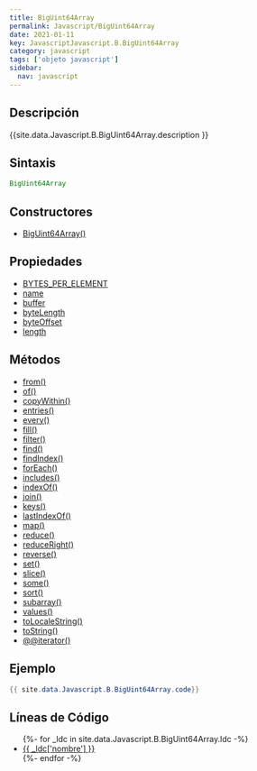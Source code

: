 ```yaml
---
title: BigUint64Array
permalink: Javascript/BigUint64Array
date: 2021-01-11
key: JavascriptJavascript.B.BigUint64Array
category: javascript
tags: ['objeto javascript']
sidebar: 
  nav: javascript
---
```


## Descripción
{{site.data.Javascript.B.BigUint64Array.description }}

## Sintaxis
~~~javascript
BigUint64Array
~~~

## Constructores
* [BigUint64Array()](/Javascript/BigUint64Array/BigUint64Array/)

## Propiedades
* [BYTES_PER_ELEMENT](/Javascript/BigUint64Array/BYTES_PER_ELEMENT)
* [name](/Javascript/BigUint64Array/name)
* [buffer](/Javascript/BigUint64Array/buffer)
* [byteLength](/Javascript/BigUint64Array/byteLength)
* [byteOffset](/Javascript/BigUint64Array/byteOffset)
* [length](/Javascript/BigUint64Array/length)

## Métodos
* [from()](/Javascript/BigUint64Array/from)
* [of()](/Javascript/BigUint64Array/of)
* [copyWithin()](/Javascript/BigUint64Array/copyWithin)
* [entries()](/Javascript/BigUint64Array/entries)
* [every()](/Javascript/BigUint64Array/every)
* [fill()](/Javascript/BigUint64Array/fill)
* [filter()](/Javascript/BigUint64Array/filter)
* [find()](/Javascript/BigUint64Array/find)
* [findIndex()](/Javascript/BigUint64Array/findIndex)
* [forEach()](/Javascript/BigUint64Array/forEach)
* [includes()](/Javascript/BigUint64Array/includes)
* [indexOf()](/Javascript/BigUint64Array/indexOf)
* [join()](/Javascript/BigUint64Array/join)
* [keys()](/Javascript/BigUint64Array/keys)
* [lastIndexOf()](/Javascript/BigUint64Array/lastIndexOf)
* [map()](/Javascript/BigUint64Array/map)
* [reduce()](/Javascript/BigUint64Array/reduce)
* [reduceRight()](/Javascript/BigUint64Array/reduceRight)
* [reverse()](/Javascript/BigUint64Array/reverse)
* [set()](/Javascript/BigUint64Array/set)
* [slice()](/Javascript/BigUint64Array/slice)
* [some()](/Javascript/BigUint64Array/some)
* [sort()](/Javascript/BigUint64Array/sort)
* [subarray()](/Javascript/BigUint64Array/subarray)
* [values()](/Javascript/BigUint64Array/values)
* [toLocaleString()](/Javascript/BigUint64Array/toLocaleString)
* [toString()](/Javascript/BigUint64Array/toString)
* [@@iterator()](/Javascript/BigUint64Array/@@iterator)

## Ejemplo
~~~java
{{ site.data.Javascript.B.BigUint64Array.code}}
~~~

## Líneas de Código
<ul>
{%- for _ldc in site.data.Javascript.B.BigUint64Array.ldc -%}
   <li>
       <a href="{{_ldc['url'] }}">{{ _ldc['nombre'] }}</a>
   </li>
{%- endfor -%}
</ul>
